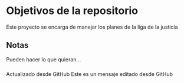 # Objetivos de la repositorio

Este proyecto se encarga de manejar los planes de la liga de la justicia


## Notas
Pueden hacer lo que quieran...

###
Actualizado desde GitHub
Este es un mensaje editado desde GitHub
